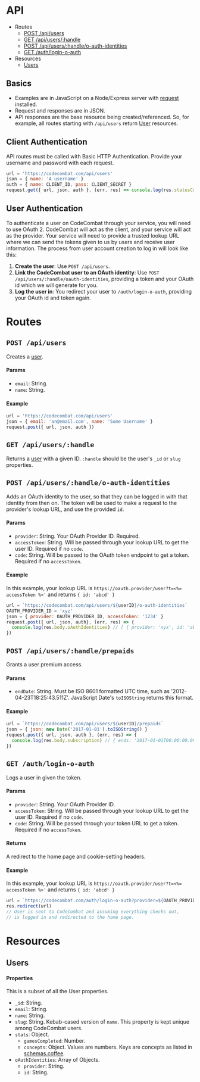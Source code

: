 # API

* Routes
  * [POST /api/users](#post-apiusers)
  * [GET /api/users/:handle](#get-apiusershandle)
  * [POST /api/users/:handle/o-auth-identities](#post-apiusershandleo-auth-identities)
  * [GET /auth/login-o-auth](#get-authlogin-o-auth)
* Resources
  * [Users](#users)
  
## Basics
* Examples are in JavaScript on a Node/Express server with [request](https://github.com/request/request) installed.
* Request and responses are in JSON.
* API responses are the base resource being created/referenced. So, for example, all routes starting with `/api/users` return [User](#users) resources.

## Client Authentication

API routes must be called with Basic HTTP Authentication. Provide your username and password with each request.

```javascript
url = 'https://codecombat.com/api/users'
json = { name: 'A username' }
auth = { name: CLIENT_ID, pass: CLIENT_SECRET }
request.get({ url, json, auth }, (err, res) => console.log(res.statusCode, res.body))
```

## User Authentication

To authenticate a user on CodeCombat through your service, you will need to use OAuth 2. CodeCombat will act as the client, and your service will act as the provider. Your service will need to provide a trusted lookup URL where we can send the tokens given to us by users and receive user information. The process from user account creation to log in will look like this:

1. **Create the user**: Use `POST /api/users`.
1. **Link the CodeCombat user to an OAuth identity**: Use `POST /api/users/:handle/oauth-identities`, providing a token and your OAuth id which we will generate for you.
1. **Log the user in**: You redirect your user to `/auth/login-o-auth`, providing your OAuth id and token again.

# Routes

## `POST /api/users`
Creates a [user](#users).

#### Params
* `email`: String.
* `name`: String.

#### Example
```javascript
url = 'https://codecombat.com/api/users'
json = { email: 'an@email.com', name: 'Some Username' }
request.post({ url, json, auth })
```

## `GET /api/users/:handle`
Returns a [user](#users) with a given ID. `:handle` should be the user's `_id` or `slug` properties.

## `POST /api/users/:handle/o-auth-identities`
Adds an OAuth identity to the user, so that they can be logged in with that identity from then on. The token will be used to make a request to the provider's lookup URL, and use the provided `id`.

#### Params
* `provider`: String. Your OAuth Provider ID. Required.
* `accessToken`: String. Will be passed through your lookup URL to get the user ID. Required if no `code`.
* `code`: String. Will be passed to the OAuth token endpoint to get a token. Required if no `accessToken`.

#### Example

In this example, your lookup URL is `https://oauth.provider/user?t=<%= accessToken %>'` and returns `{ id: 'abcd' }`

```javascript
url = `https://codecombat.com/api/users/${userID}/o-auth-identities`
OAUTH_PROVIDER_ID = 'xyz'
json = { provider: OAUTH_PROVIDER_ID, accessToken: '1234' }
request.post({ url, json, auth}, (err, res) => {
  console.log(res.body.oAuthIdentities) // [ { provider: 'xyx', id: 'abcd' } ]
})
```

## `POST /api/users/:handle/prepaids`
Grants a user premium access.

#### Params
* `endDate`: String. Must be ISO 8601 formatted UTC time, such as '2012-04-23T18:25:43.511Z'. JavaScript Date's `toISOString` returns this format.

#### Example

```javascript
url = `https://codecombat.com/api/users/${userID}/prepaids`
json = { json: new Date('2017-01-01').toISOString() }
request.post({ url, json, auth }, (err, res) => {
  console.log(res.body.subscription) // { ends: '2017-01-01T00:00:00.000Z', active: true }
})
```

## `GET /auth/login-o-auth`
Logs a user in given the token.

#### Params
* `provider`: String. Your OAuth Provider ID.
* `accessToken`: String. Will be passed through your lookup URL to get the user ID. Required if no `code`.
* `code`: String. Will be passed through your token URL to get a token. Required if no `accessToken`.

#### Returns
A redirect to the home page and cookie-setting headers.

#### Example

In this example, your lookup URL is `https://oauth.provider/user?t=<%= accessToken %>'` and returns `{ id: 'abcd' }`

```javascript
url = `https://codecombat.com/auth/login-o-auth?provider=${OAUTH_PROVIDER_ID}&accessToken=1234`
res.redirect(url)
// User is sent to CodeCombat and assuming everything checks out, 
// is logged in and redirected to the home page.
```

# Resources

## Users

#### Properties
This is a subset of all the User properties.

* `_id`: String.
* `email`: String.
* `name`: String.
* `slug`: String. Kebab-cased version of `name`. This property is kept unique among CodeCombat users.
* `stats`: Object.
  * `gamesCompleted`: Number.
  * `concepts`: Object. Values are numbers. Keys are concepts as listed in [schemas.coffee](https://github.com/codecombat/codecombat/blob/master/app/schemas/schemas.coffee).
* `oAuthIdentities`: Array of Objects.
  * `provider`: String.
  * `id`: String.
